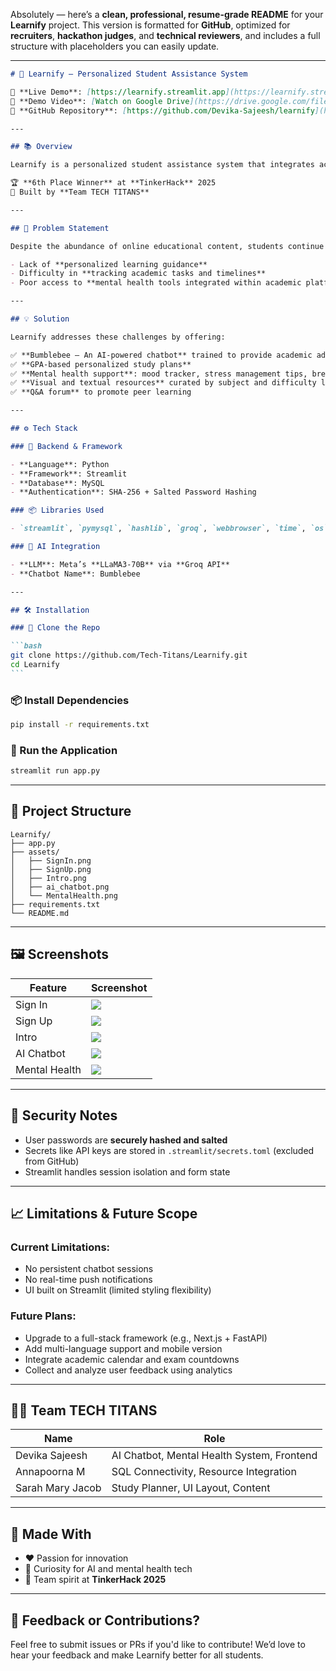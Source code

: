 Absolutely — here’s a **clean, professional, resume-grade README** for your **Learnify** project.
This version is formatted for **GitHub**, optimized for **recruiters**, **hackathon judges**, and **technical reviewers**, and includes a full structure with placeholders you can easily update.

---

````markdown
# 🚀 Learnify – Personalized Student Assistance System

🔗 **Live Demo**: [https://learnify.streamlit.app](https://learnify.streamlit.app)  
🎥 **Demo Video**: [Watch on Google Drive](https://drive.google.com/file/d/1deFvijQjX2_EC9eVYh-4_IlDn-Iid0n3/view?usp=sharing)  
📁 **GitHub Repository**: [https://github.com/Devika-Sajeesh/learnify](https://github.com/Devika-Sajeesh/learnify)

---

## 📚 Overview

Learnify is a personalized student assistance system that integrates academic tools and mental wellness resources into a unified platform. With an AI-powered chatbot, dynamic study planner, resource hub, and mental health tools, Learnify helps students stay on track both academically and emotionally.

🏆 **6th Place Winner** at **TinkerHack** 2025  
👥 Built by **Team TECH TITANS**

---

## 🧠 Problem Statement

Despite the abundance of online educational content, students continue to face:

- Lack of **personalized learning guidance**
- Difficulty in **tracking academic tasks and timelines**
- Poor access to **mental health tools integrated within academic platforms**

---

## 💡 Solution

Learnify addresses these challenges by offering:

✅ **Bumblebee – An AI-powered chatbot** trained to provide academic advice, motivation, and mental health check-ins  
✅ **GPA-based personalized study plans**  
✅ **Mental health support**: mood tracker, stress management tips, breathing exercises, and meditation timer  
✅ **Visual and textual resources** curated by subject and difficulty level  
✅ **Q&A forum** to promote peer learning

---

## ⚙️ Tech Stack

### 🔧 Backend & Framework

- **Language**: Python
- **Framework**: Streamlit
- **Database**: MySQL
- **Authentication**: SHA-256 + Salted Password Hashing

### 📦 Libraries Used

- `streamlit`, `pymysql`, `hashlib`, `groq`, `webbrowser`, `time`, `os`

### 🧠 AI Integration

- **LLM**: Meta’s **LLaMA3-70B** via **Groq API**
- **Chatbot Name**: Bumblebee

---

## 🛠️ Installation

### 🔽 Clone the Repo

```bash
git clone https://github.com/Tech-Titans/Learnify.git
cd Learnify
```
````

### 📦 Install Dependencies

```bash
pip install -r requirements.txt
```

### 🚀 Run the Application

```bash
streamlit run app.py
```

---

## 📂 Project Structure

```
Learnify/
├── app.py
├── assets/
│   ├── SignIn.png
│   ├── SignUp.png
│   ├── Intro.png
│   ├── ai_chatbot.png
│   └── MentalHealth.png
├── requirements.txt
└── README.md
```

---

## 🖼️ Screenshots

| Feature       | Screenshot                   |
| ------------- | ---------------------------- |
| Sign In       | ![](assets/SignIn.png)       |
| Sign Up       | ![](assets/SignUp.png)       |
| Intro         | ![](assets/Intro.png)        |
| AI Chatbot    | ![](assets/ai_chatbot.png)   |
| Mental Health | ![](assets/MentalHealth.png) |

---

## 🔐 Security Notes

- User passwords are **securely hashed and salted**
- Secrets like API keys are stored in `.streamlit/secrets.toml` (excluded from GitHub)
- Streamlit handles session isolation and form state

---

## 📈 Limitations & Future Scope

### Current Limitations:

- No persistent chatbot sessions
- No real-time push notifications
- UI built on Streamlit (limited styling flexibility)

### Future Plans:

- Upgrade to a full-stack framework (e.g., Next.js + FastAPI)
- Add multi-language support and mobile version
- Integrate academic calendar and exam countdowns
- Collect and analyze user feedback using analytics

---

## 👩‍💻 Team TECH TITANS

| Name             | Role                                       |
| ---------------- | ------------------------------------------ |
| Devika Sajeesh   | AI Chatbot, Mental Health System, Frontend |
| Annapoorna M     | SQL Connectivity, Resource Integration     |
| Sarah Mary Jacob | Study Planner, UI Layout, Content          |

---

## 💙 Made With

- ❤️ Passion for innovation
- 🧠 Curiosity for AI and mental health tech
- 🤝 Team spirit at **TinkerHack 2025**

---

## 📢 Feedback or Contributions?

Feel free to submit issues or PRs if you'd like to contribute!
We’d love to hear your feedback and make Learnify better for all students.

```

```

